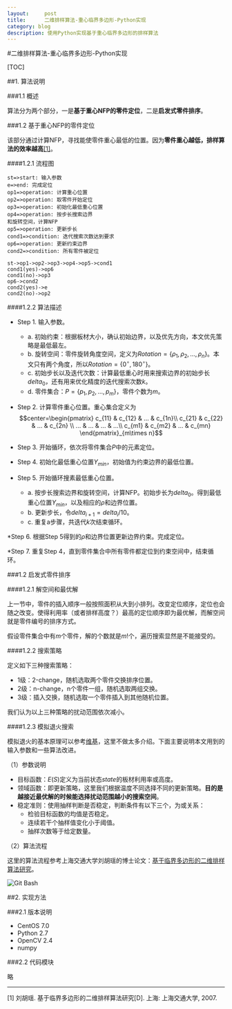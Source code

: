 ```yaml
---
layout:     post
title:      二维排样算法-重心临界多边形-Python实现
category: blog
description: 使用Python实现基于重心临界多边形的排样算法
---
```


#二维排样算法-重心临界多边形-Python实现

[TOC]

##1. 算法说明

###1.1 概述

算法分为两个部分，一是**基于重心NFP的零件定位**，二是**启发式零件排序**。

###1.2 基于重心NFP的零件定位

该部分通过计算NFP，寻找能使零件重心最低的位置。因为**零件重心越低，排样算法的效率越高**[[1]](http://cdmd.cnki.com.cn/Article/CDMD-10248-2007153774.htm)。

####1.2.1 流程图

```flow
st=>start: 输入参数
e=>end: 完成定位
op1=>operation: 计算重心位置
op2=>operation: 取零件开始定位
op3=>operation: 初始化最低重心位置
op4=>operation: 按步长搜索边界
和旋转空间，计算NFP
op5=>operation: 更新步长
cond1=>condition: 迭代搜索次数达到要求
op6=>operation: 更新约束边界
cond2=>condition: 所有零件被定位

st->op1->op2->op3->op4->op5->cond1
cond1(yes)->op6
cond1(no)->op3
op6->cond2
cond2(yes)->e
cond2(no)->op2
```

####1.2.2 算法描述

* Step 1. 输入参数。
	*  a. 初始约束：根据板材大小，确认初始边界，以及优先方向，本文优先策略是最低最左。
	*  b. 旋转空间：零件旋转角度空间，定义为$Rotation=\left \{ \rho_{1},\rho_{2},...,\rho_{n}\right \}$。本文只有两个角度，所以$Rotation=\left \{ 0^{\circ},180^{\circ}\right \}$。
	*  c. 初始步长以及迭代次数：计算最低重心时用来搜索边界的初始步长$delta_{0}$，还有用来优化精度的迭代搜索次数$k$。
	*  d. 零件集合：$P=\left \{ p_{1},p_{2},...,p_{m}\right \}$，零件个数为$m$。

* Step 2. 计算零件重心位置。重心集合定义为
$$center=\begin{pmatrix}
 c_{11}  &  c_{12}  & ... & c_{1n}\\ 
 c_{21}  &  c_{22}  & ... & c_{2n} \\ 
 ...  &  ... & ... & ...\\ 
 c_{m1}  &  c_{m2}  & ... & c_{mn} 
\end{pmatrix}_{m\times n}$$

* Step 3. 开始循环，依次将零件集合$P$中的元素定位。

* Step 4. 初始化最低重心位置$Y_{min}$，初始值为约束边界的最低位置。

* Step 5. 开始循环搜素最低重心位置。
	* a. 按步长搜索边界和旋转空间，计算NFP。初始步长为$delta_{0}$。得到最低重心位置$Y_{min}$，以及相应的$\rho$和边界位置。
	* b. 更新步长，令$delta_{i+1}=delta_{i}/10$。
	* c. 重复a步骤，共迭代$k$次结束循环。

*Step 6. 根据Step 5得到的$\rho$和边界位置更新边界约束。完成定位。

*Step 7. 重复Step 4，直到零件集合中所有零件都定位到约束空间中，结束循环。


###1.2 启发式零件排序

####1.2.1 解空间和最优解

上一节中，零件的插入顺序一般按照面积从大到小排列。改变定位顺序，定位也会随之改变。使得利用率（或者排样高度？）最高的定位顺序即为最优解，而解空间就是零件编号的排序方式。

假设零件集合中有$m$个零件，解的个数就是$m!$个，遍历搜索显然是不能接受的。

####1.2.2 搜索策略

定义如下三种搜索策略：

* 1级：2-change，随机选取两个零件交换排序位置。
* 2级：n-change，n个零件一组，随机选取两组交换。
* 3级：插入交换，随机选取一个零件插入到其他随机位置。

我们认为以上三种策略的扰动范围依次减小。

####1.2.3 模拟退火搜索

模拟退火的基本原理可以参考[维基](https://en.wikipedia.org/wiki/Simulated_annealing)，这里不做太多介绍。下面主要说明本文用到的输入参数和一些算法改进。

（1）参数说明

* 目标函数：$E(S)$定义为当前状态$state$的板材利用率或高度。
* 领域函数：即更新策略，这里我们根据温度不同选择不同的更新策略。**目的是越接近最优解的时候能选择扰动范围越小的搜索空间**。
* 稳定准则：使用抽样判断是否稳定，判断条件有以下三个，为或关系：
	* 检验目标函数的均值是否稳定。
	* 连续若干个抽样值变化小于阈值。
	* 抽样次数等于给定数量。

（2）算法流程

这里的算法流程参考上海交通大学刘胡瑶的博士论文：[基于临界多边形的二维排样算法研究](http://cdmd.cnki.com.cn/Article/CDMD-10248-2007153774.htm)。

![Git Bash](./algorithm-SA.png)


##2. 实现方法

###2.1 版本说明

* CentOS 7.0
* Python 2.7
* OpenCV 2.4
* numpy

###2.2 代码模块

略

----------------------------------------
[1] 刘胡瑶. 基于临界多边形的二维排样算法研究[D]. 上海: 上海交通大学, 2007.




